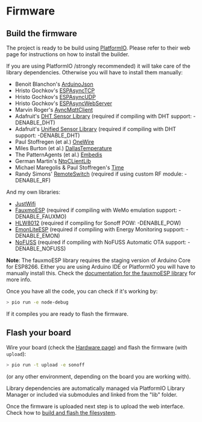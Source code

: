 # Firmware

## Build the firmware

The project is ready to be build using [PlatformIO][1].
Please refer to their web page for instructions on how to install the builder.

If you are using PlatformIO /strongly recommended) it will take care of the library dependencies. Otherwise you will have to install them manually:

* Benoit Blanchon's [ArduinoJson](https://github.com/bblanchon/ArduinoJson)
* Hristo Gochkov's [ESPAsyncTCP](https://github.com/me-no-dev/ESPAsyncTCP)
* Hristo Gochkov's [ESPAsyncUDP](https://github.com/me-no-dev/ESPAsyncUDP)
* Hristo Gochkov's [ESPAsyncWebServer](https://github.com/me-no-dev/ESPAsyncWebServer)
* Marvin Roger's [AyncMqttClient](https://github.com/marvinroger/async-mqtt-client)
* Adafruit's [DHT Sensor Library](https://github.com/adafruit/DHT-sensor-library) (required if compiling with DHT support: -DENABLE_DHT)
* Adafruit's [Unified Sensor Library](https://github.com/adafruit/Adafruit_Sensor) (required if compiling with DHT support: -DENABLE_DHT)
* Paul Stoffregen (et al.) [OneWire](https://github.com/PaulStoffregen/OneWire)
* Miles Burton (et al.) [DallasTemperature](https://github.com/milesburton/Arduino-Temperature-Control-Library)
* The PatternAgents (et al.) [Embedis](https://github.com/thingSoC/embedis)
* German Martin's [NtpCLientLib](https://github.com/gmag11/NtpClient)
* Michael Maregolis & Paul Stoffregen's [Time](https://github.com/PaulStoffregen/Time)
* Randy Simons' [RemoteSwitch](https://github.com/jccprj/RemoteSwitch-arduino-library) (required if using custom RF module: -DENABLE_RF)

And my own libraries:

* [JustWifi](https://bitbucket.org/xoseperez/justwifi.git)
* [FauxmoESP](https://bitbucket.org/xoseperez/fauxmoesp.git) (required if compiling with WeMo emulation support: -DENABLE_FAUXMO)
* [HLW8012](https://bitbucket.org/xoseperez/hlw8012.git) (required if compiling for Sonoff POW: -DENABLE_POW)
* [EmonLiteESP](https://bitbucket.org/xoseperez/emonliteesp.git) (required if compiling with Energy Monitoring support: -DENABLE_EMON)
* [NoFUSS](https://bitbucket.org/xoseperez/nofuss.git) (required if compiling with NoFUSS Automatic OTA support: -DENABLE_NOFUSS)

**Note**: The fauxmoESP library requires the staging version of Arduino Core for ESP8266. Either you are using Arduino IDE or PlatformIO you will have to manually install this. Check the [documentation for the fauxmoESP library](https://bitbucket.org/xoseperez/fauxmoesp) for more info.

Once you have all the code, you can check if it's working by:

```bash
> pio run -e node-debug
```

If it compiles you are ready to flash the firmware.

## Flash your board

Wire your board (check the [Hardware page](Hardware.md)) and flash the firmware (with ```upload```):

```bash
> pio run -t upload -e sonoff
```

(or any other environment, depending on the board you are working with).

Library dependencies are automatically managed via PlatformIO Library Manager or included via submodules and linked from the "lib" folder.

Once the firmware is uploaded next step is to upload the web interface. Check how to [build and flash the filesystem](Filesystem.md).

[1]: http://www.platformio.org
